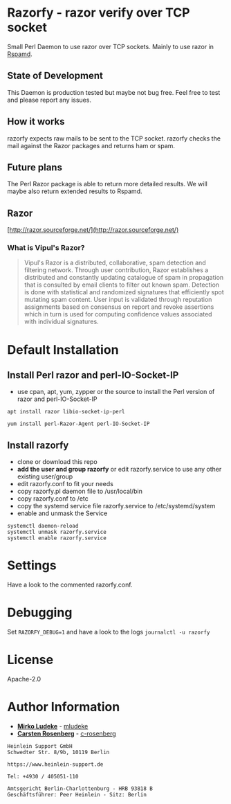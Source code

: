 # Razorfy - razor verify over TCP socket

Small Perl Daemon to use razor over TCP sockets. Mainly to use razor in [Rspamd](https://github.com/rspamd/rspamd).

## State of Development

This Daemon is production tested but maybe not bug free. Feel free to test and
please report any issues.

## How it works

razorfy expects raw mails to be sent to the TCP socket. razorfy checks the mail against the Razor packages and returns ham or spam.

## Future plans

The Perl Razor package is able to return more detailed results. We will maybe also return extended results to Rspamd.

## Razor

[http://razor.sourceforge.net/](http://razor.sourceforge.net/)

### What is Vipul's Razor?
> Vipul's Razor is a distributed, collaborative, spam detection and filtering network. Through user contribution, Razor establishes a distributed and constantly updating catalogue of spam in propagation that is consulted by email clients to filter out known spam. Detection is done with statistical and randomized signatures that efficiently spot mutating spam content. User input is validated through reputation assignments based on consensus on report and revoke assertions which in turn is used for computing confidence values associated with individual signatures.

# Default Installation

## Install Perl razor and perl-IO-Socket-IP

-   use cpan, apt, yum, zypper or the source to install the Perl version of razor and perl-IO-Socket-IP

~~~
apt install razor libio-socket-ip-perl
~~~

~~~
yum install perl-Razor-Agent perl-IO-Socket-IP
~~~

## Install razorfy

-   clone or download this repo
-   **add the user and group razorfy** or edit razorfy.service to use any other existing user/group
-   edit razorfy.conf to fit your needs
-   copy razorfy.pl daemon file to /usr/local/bin
-   copy razorfy.conf to /etc
-   copy the systemd service file razorfy.service to /etc/systemd/system
-   enable and unmask the Service
~~~
systemctl daemon-reload
systemctl unmask razorfy.service
systemctl enable razorfy.service
~~~

# Settings

Have a look to the commented razorfy.conf.

# Debugging

Set `RAZORFY_DEBUG=1` and have a look to the logs `journalctl -u razorfy`

# License

Apache-2.0

# Author Information

*   **[Mirko Ludeke](mailto:m.ludeke@heinlein-support.de)** - [mludeke](https://github.com/mludeke)
*   **[Carsten Rosenberg](mailto:c.rosenberg@heinlein-support.de)** - [c-rosenberg](https://github.com/c-rosenberg)

~~~
Heinlein Support GmbH
Schwedter Str. 8/9b, 10119 Berlin

https://www.heinlein-support.de

Tel: +4930 / 405051-110

Amtsgericht Berlin-Charlottenburg - HRB 93818 B
Geschäftsführer: Peer Heinlein - Sitz: Berlin
~~~
